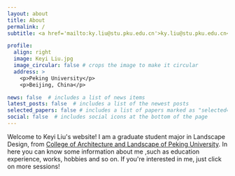 ```yaml
---
layout: about
title: About
permalink: /
subtitle: <a href='mailto:ky.liu@stu.pku.edu.cn'>ky.liu@stu.pku.edu.cn</a>. Peking University.

profile:
  align: right
  image: Keyi Liu.jpg
  image_circular: false # crops the image to make it circular
  address: >
    <p>Peking University</p>
    <p>Beijing, China</p>

news: false  # includes a list of news items
latest_posts: false  # includes a list of the newest posts
selected_papers: false # includes a list of papers marked as "selected={true}"
social: false  # includes social icons at the bottom of the page
---
```

Welcome to Keyi Liu's website! I am a graduate student major in Landscape Design, from  [College of Architecture and Landscape of Peking University](http://www.cala.pku.edu.cn/). In here you can know some information about me ,such as education experience, works, hobbies and so on. If you're interested in me, just click on more sessions! 

